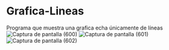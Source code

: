 # Grafica-Lineas
Programa que muestra una grafica echa únicamente de líneas
![Captura de pantalla (600)](https://user-images.githubusercontent.com/71719625/132766124-099c76c7-c8d1-4542-a316-cc147c2fce9d.png)
![Captura de pantalla (601)](https://user-images.githubusercontent.com/71719625/132766252-55d8654c-dd6b-4550-98fc-5f3cf3b5cb62.png)
![Captura de pantalla (602)](https://user-images.githubusercontent.com/71719625/132766499-aff00bf5-91ec-40d5-8873-41b2268b484f.png)
